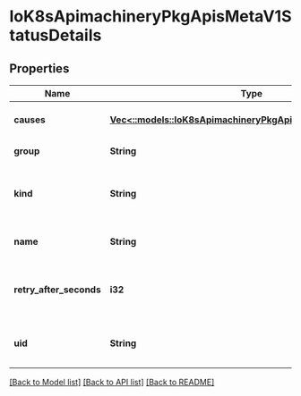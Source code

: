 # IoK8sApimachineryPkgApisMetaV1StatusDetails

## Properties
Name | Type | Description | Notes
------------ | ------------- | ------------- | -------------
**causes** | [**Vec<::models::IoK8sApimachineryPkgApisMetaV1StatusCause>**](io.k8s.apimachinery.pkg.apis.meta.v1.StatusCause.md) | The Causes array includes more details associated with the StatusReason failure. Not all StatusReasons may provide detailed causes. | [optional] 
**group** | **String** | The group attribute of the resource associated with the status StatusReason. | [optional] 
**kind** | **String** | The kind attribute of the resource associated with the status StatusReason. On some operations may differ from the requested resource Kind. More info: https://git.k8s.io/community/contributors/devel/api-conventions.md#types-kinds | [optional] 
**name** | **String** | The name attribute of the resource associated with the status StatusReason (when there is a single name which can be described). | [optional] 
**retry_after_seconds** | **i32** | If specified, the time in seconds before the operation should be retried. Some errors may indicate the client must take an alternate action - for those errors this field may indicate how long to wait before taking the alternate action. | [optional] 
**uid** | **String** | UID of the resource. (when there is a single resource which can be described). More info: http://kubernetes.io/docs/user-guide/identifiers#uids | [optional] 

[[Back to Model list]](../README.md#documentation-for-models) [[Back to API list]](../README.md#documentation-for-api-endpoints) [[Back to README]](../README.md)


